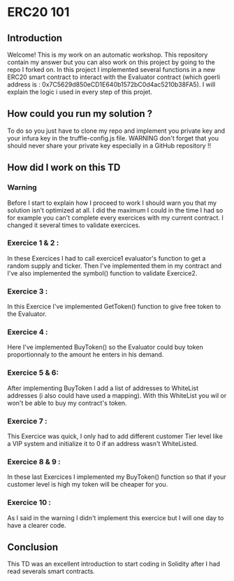 # ERC20 101

## Introduction

Welcome! This is my work on an automatic workshop. This repository contain my answer but you can also work on this project by going to the repo I forked on. In this project I implemented several functions in a new ERC20 smart contract to interact with the Evaluator contract (which goerli address is : 0x7C5629d850eCD1E640b1572bC0d4ac5210b38FA5). I will explain the logic i used in every step of this projet. 

## How could you run my solution ? 

To do so you just have to clone my repo and implement you private key and your infura key in the truffle-config.js file. WARNING don't forget that you should never share your private key especially in a GitHub repository !!

## How did I work on this TD
### Warning

Before I start to explain how I proceed to work I should warn you that my solution isn't optimized at all. I did the maximum I could in the time I had so for example you can't complete every exercices with my current contract. I changed it several times to validate exercices.

### Exercice 1 & 2 :

In these Exercices I had to call exercice1 evaluator's function to get a random supply and ticker. Then I've implemented them in my contract and I've also implemented the symbol() function to validate Exercice2.

### Exercice 3 :

In this Exercice I've implemented GetToken() function to give free token to the Evaluator.

### Exercice 4 :

Here I've implemented BuyToken() so the Evaluator could buy token proportionnaly to the amount he enters in his demand.

### Exercice 5 & 6:

After implementing BuyToken I add a list of addresses to WhiteList addresses (i also could have used a mapping). With this WhiteList you wil or won't be able to buy my contract's token.

### Exercice 7 :

This Exercice was quick, I only had to add different customer Tier level like a VIP system and initialize it to 0 if an address wasn't WhiteListed.

### Exercice 8 & 9 :

In these last Exercices I implemented my BuyToken() function so that if your customer level is high my token will be cheaper for you.

### Exercice 10 :

As I said in the warning I didn't implement this exercice but I will one day to have a clearer code.

## Conclusion

This TD was an excellent introduction to start coding in Solidity after I had read severals smart contracts.
